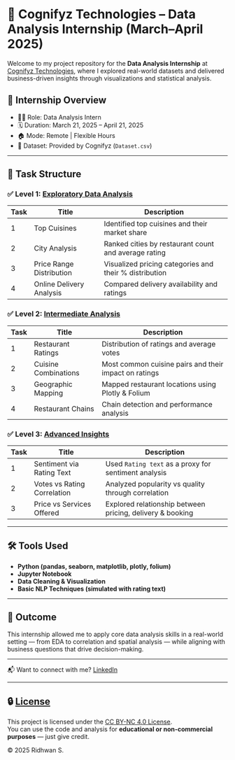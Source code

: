 # 🧠 Cognifyz Technologies – Data Analysis Internship (March–April 2025)

Welcome to my project repository for the **Data Analysis Internship** at [Cognifyz Technologies](https://www.linkedin.com/company/cognifyz-techonologies/), where I explored real-world datasets and delivered business-driven insights through visualizations and statistical analysis.

## 🚀 Internship Overview
- 👨‍💻 Role: Data Analysis Intern
- 🗓️ Duration: March 21, 2025 – April 21, 2025
- 🏠 Mode: Remote | Flexible Hours
- 📁 Dataset: Provided by Cognifyz (`Dataset.csv`)

---

## 📂 Task Structure

### ✅ Level 1: [Exploratory Data Analysis](https://github.com/ridhwansalim/Cognifyz_Internship_Data_Analysis/tree/main/Level1)
| Task | Title                        | Description |
|------|------------------------------|-------------|
| 1    | Top Cuisines                 | Identified top cuisines and their market share |
| 2    | City Analysis                | Ranked cities by restaurant count and average rating |
| 3    | Price Range Distribution     | Visualized pricing categories and their % distribution |
| 4    | Online Delivery Analysis     | Compared delivery availability and ratings |

### ✅ Level 2: [Intermediate Analysis](https://github.com/ridhwansalim/Cognifyz_Internship_Data_Analysis/tree/main/Level2)
| Task | Title                        | Description |
|------|------------------------------|-------------|
| 1    | Restaurant Ratings           | Distribution of ratings and average votes |
| 2    | Cuisine Combinations         | Most common cuisine pairs and their impact on ratings |
| 3    | Geographic Mapping           | Mapped restaurant locations using Plotly & Folium |
| 4    | Restaurant Chains            | Chain detection and performance analysis |

### ✅ Level 3: [Advanced Insights](https://github.com/ridhwansalim/Cognifyz_Internship_Data_Analysis/tree/main/Level3)
| Task | Title                        | Description |
|------|------------------------------|-------------|
| 1    | Sentiment via Rating Text    | Used `Rating text` as a proxy for sentiment analysis |
| 2    | Votes vs Rating Correlation  | Analyzed popularity vs quality through correlation |
| 3    | Price vs Services Offered    | Explored relationship between pricing, delivery & booking |

---

## 🛠️ Tools Used
- **Python (pandas, seaborn, matplotlib, plotly, folium)**
- **Jupyter Notebook**
- **Data Cleaning & Visualization**
- **Basic NLP Techniques (simulated with rating text)**

---

## 🏁 Outcome
This internship allowed me to apply core data analysis skills in a real-world setting — from EDA to correlation and spatial analysis — while aligning with business questions that drive decision-making.

---

📬 Want to connect with me? [LinkedIn](https://www.linkedin.com/in/ridhwan-s) 

---

## 🔒 [License](https://github.com/ridhwansalim/Cognifyz_Internship_Data_Analysis/blob/main/LICENSE)

This project is licensed under the [CC BY-NC 4.0 License](https://creativecommons.org/licenses/by-nc/4.0/).  
You can use the code and analysis for **educational or non-commercial purposes** — just give credit.

© 2025 Ridhwan S.